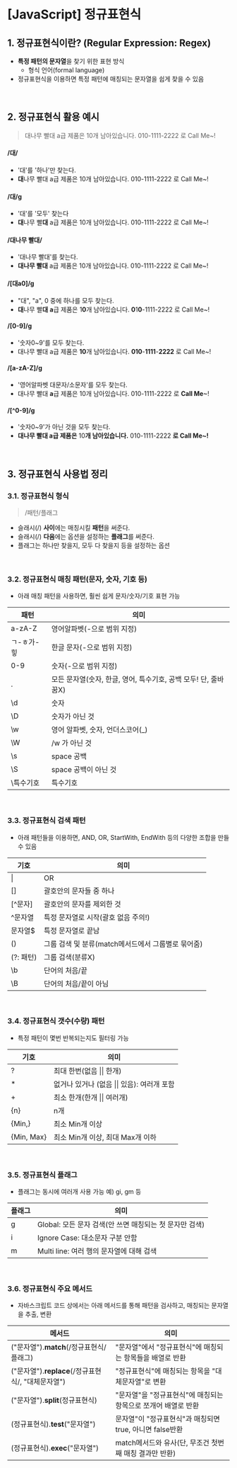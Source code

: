 # [JavaScript] 정규표현식

## 1. 정규표현식이란? (Regular Expression: Regex)

- **특정 패턴의 문자열**을 찾기 위한 표현 방식
  - 형식 언어(formal language)
- 정규표현식을 이용하면 특정 패턴에 매칭되는 문자열을 쉽게 찾을 수 있음

<br>

## 2. 정규표현식 활용 예시

> 대나무 빨대 a급 제품은 10개 남아있습니다. 010-1111-2222 로 Call Me~!

#### /대/
- '대'를 '하나'만 찾는다.
- **대**나무 빨대 a급 제품은 10개 남아있습니다. 010-1111-2222 로 Call Me~!

#### /대/g
- '대'를 '모두' 찾는다
- **대**나무 빨**대** a급 제품은 10개 남아있습니다. 010-1111-2222 로 Call Me~!

#### /대나무 빨대/
- '대나무 빨대'를 찾는다.
- **대나무 빨대** a급 제품은 10개 남아있습니다. 010-1111-2222 로 Call Me~!

#### /[대a0]/g
- "대", "a", 0 중에 하나를 모두 찾는다. 
- **대**나무 빨**대** **a**급 제품은 1**0**개 남아있습니다. **0**1**0**-1111-2222 로 Call Me~!

#### /[0-9]/g
- '숫자0~9'를 모두 찾는다.
- 대나무 빨대 a급 제품은 **10**개 남아있습니다. **010**-**1111**-**2222** 로 Call Me~!

#### /[a-zA-Z]/g
- '영어알파벳 대문자/소문자'를 모두 찾는다.
- 대나무 빨대 **a**급 제품은 10개 남아있습니다. 010-1111-2222 로 **Call Me**~!

#### /[^0-9]/g
- '숫자0~9'가 아닌 것을 모두 찾는다.
- **대나무 빨대 a급 제품은** 10**개 남아있습니다.** 010-1111-2222 **로 Call Me~!**

<br>

## 3. 정규표현식 사용법 정리

### 3.1. 정규표현식 형식

> /패턴/플래그

- 슬래시(/) **사이**에는 매칭시킬 **패턴**을 써준다.
- 슬래시(/) **다음**에는 옵션을 설정하는 **플래그**를 써준다.
- 플래그는 하나만 찾을지, 모두 다 찾을지 등을 설정하는 옵션

<br>

### 3.2. 정규표현식 매칭 패턴(문자, 숫자, 기호 등)

- 아래 매칭 패턴을 사용하면, 훨씬 쉽게 문자/숫자/기호 표현 가능

|패턴|의미|
|---|---|
|a-zA-Z|영어알파벳(-으로 범위 지정)|
|ㄱ-ㅎ가-힣|한글 문자(-으로 범위 지정)|
|0-9|숫자(-으로 범위 지정)|
|.|모든 문자열(숫자, 한글, 영어, 특수기호, 공백 모두! 단, 줄바꿈X)|
|\d|숫자|
|\D|숫자가 아닌 것|
|\w|영어 알파벳, 숫자, 언더스코어(_)|
|\W|/w 가 아닌 것|
|\s|space 공백|
|\S|space 공백이 아닌 것|
|\특수기호|특수기호|

<br>

### 3.3. 정규표현식 검색 패턴

- 아래 패턴들을 이용하면, AND, OR, StartWith, EndWith 등의 다양한 조합을 만들 수 있음

|기호|의미|
|---|---|
|\||OR|
|[]|괄호안의 문자들 중 하나|
|[^문자]|괄호안의 문자를 제외한 것|
|^문자열|특정 문자열로 시작(괄호 없음 주의!)|
|문자열$|특정 문자열로 끝남|
|()|그룹 검색 및 분류(match메서드에서 그룹별로 묶어줌)|
|(?: 패턴)|그룹 검색(분류X)|
|\b|단어의 처음/끝|
|\B|단어의 처음/끝이 아님|

<BR>

### 3.4. 정규표현식 갯수(수량) 패턴

- 특정 패턴이 몇번 반복되는지도 필터링 가능

|기호|의미|
|---|---|
|?|최대 한번(없음 \|\| 한개)|
|*|없거나 있거나 (없음 \|\| 있음): 여러개 포함|
|+|최소 한개(한개 \|\| 여러개)|
|{n}|n개|
|{Min,}|최소 Min개 이상|
|{Min, Max}|최소 Min개 이상, 최대 Max개 이하|

<br>

### 3.5. 정규표현식 플래그

- 플래그는 동시에 여러개 사용 가능 예) gi, gm 등

|플래그|의미|
|---|---|
|g|Global: 모든 문자 검색(안 쓰면 매칭되는 첫 문자만 검색)|
|i|Ignore Case: 대소문자 구분 안함|
|m|Multi line: 여러 행의 문자열에 대해 검색|

<br>

### 3.6. 정규표현식 주요 메서드

- 자바스크립트 코드 상에서는 아래 메서드를 통해 패턴을 검사하고, 매칭되는 문자열을 추출, 변환

|메서드|의미|
|---|---|
|("문자열").**match**(/정규표현식/플래그)|"문자열"에서 "정규표현식"에 매칭되는 항목들을 배열로 반환|
|("문자열").**replace**(/정규표현식/, "대체문자열")|"정규표현식"에 매칭되는 항목을 "대체문자열"로 변환|
|("문자열").**split**(정규표현식)|"문자열"을 "정규표현식"에 매칭되는 항목으로 쪼개어 배열로 반환|
|(정규표현식).**test**("문자열")|문자열"이 "정규표현식"과 매칭되면 true, 아니면 false반환|
|(정규표현식).**exec**("문자열")|match메서드와 유사(단, 무조건 첫번째 매칭 결과만 반환)|